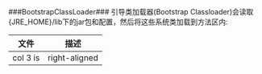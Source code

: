 ###BootstrapClassLoader###
引导类加载器(Bootstrap Classloader)会读取{JRE_HOME}/lib下的jar包和配置，然后将这些系统类加载到方法区内:

| 文件        | 描述           |
| :-------------: |:-------------:|
| col 3 is      | right-aligned |

